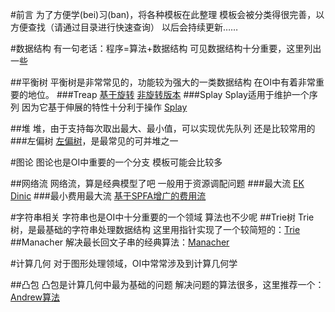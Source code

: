 #前言
为了方便学(bei)习(ban)，将各种模板在此整理
模板会被分类得很完善，以方便查找（请通过目录进行快速查询）
以后会持续更新……

#数据结构
有一句老话：程序=算法+数据结构
可见数据结构十分重要，这里列出一些

##平衡树
平衡树是非常常见的，功能较为强大的一类数据结构
在OI中有着非常重要的地位。
###Treap
[基于旋转](http://blog.csdn.net/linkfqy/article/details/72840767)
[非旋转版本](http://blog.csdn.net/linkfqy/article/details/72847614)
###Splay
Splay适用于维护一个序列
因为它基于伸展的特性十分利于操作
[Splay](http://blog.csdn.net/linkfqy/article/details/72847716)

##堆
堆，由于支持每次取出最大、最小值，可以实现优先队列
还是比较常用的
###左偏树
[左偏树](http://blog.csdn.net/linkfqy/article/details/72847792)，是最常见的可并堆之一


#图论
图论也是OI中重要的一个分支
模板可能会比较多

##网络流
网络流，算是经典模型了吧
一般用于资源调配问题
###最大流
[EK](http://blog.csdn.net/linkfqy/article/details/72847921)
[Dinic](http://blog.csdn.net/linkfqy/article/details/72847946)
###最小费用最大流
[基于SPFA增广的费用流](http://blog.csdn.net/linkfqy/article/details/72847985)


#字符串相关
字符串也是OI中十分重要的一个领域
算法也不少呢
##Trie树
Trie树，是最基础的字符串处理数据结构
这里用指针实现了一个较简短的：[Trie](http://blog.csdn.net/linkfqy/article/details/73135600)
##Manacher
解决最长回文子串的经典算法：[Manacher](http://blog.csdn.net/linkfqy/article/details/73181289)

#计算几何
对于图形处理领域，OI中常常涉及到计算几何学

##凸包
凸包是计算几何中最为基础的问题
解决问题的算法很多，这里推荐一个：[Andrew算法](http://blog.csdn.net/linkfqy/article/details/72861468)